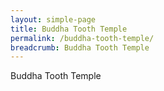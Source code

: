 ```yaml
---
layout: simple-page
title: Buddha Tooth Temple
permalink: /buddha-tooth-temple/
breadcrumb: Buddha Tooth Temple
---
```

<script  type="text/javascript" src="https://unpkg.com/nanogallery2@2.4.2/dist/jquery.nanogallery2.min.js"></script>

<!-- nanogallery2 -->
<style>
	@import url("https://unpkg.com/nanogallery2@2.4.2/dist/css/nanogallery2.min.css");
</style>

<div id="nanogallery2">Buddha Tooth Temple</div>

<script>
    jQuery(document).ready(function () {
		jQuery("#nanogallery2").nanogallery2( {
        // ### gallery settings ### 
        thumbnailHeight:  150,
        thumbnailWidth:   150,
        itemsBaseURL:     'https://nanogallery2.nanostudio.org/samples/',
                        
        // ### gallery content ### 
        items: [
			{ src: 'berlin1.jpg', srct: 'berlin1_t.jpg', title: 'Berlin 1' },
            { src: 'berlin2.jpg', srct: 'berlin2_t.jpg', title: 'Berlin 2' },
            { src: 'berlin3.jpg', srct: 'berlin3_t.jpg', title: 'Berlin 3' }
			]
        });
    });
</script>